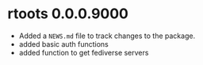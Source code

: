 # rtoots 0.0.0.9000

* Added a `NEWS.md` file to track changes to the package.
* added basic auth functions
* added function to get fediverse servers
